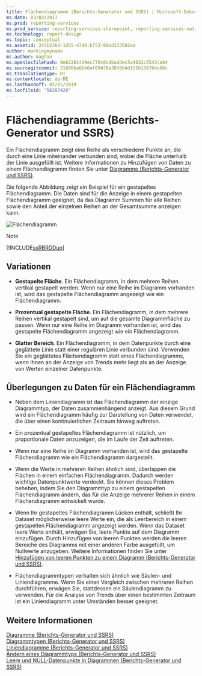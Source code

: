 ```yaml
---
title: Flächendiagramme (Berichts-Generator und SSRS) | Microsoft-Dokumentation
ms.date: 03/03/2017
ms.prod: reporting-services
ms.prod_service: reporting-services-sharepoint, reporting-services-native
ms.technology: report-design
ms.topic: conceptual
ms.assetid: 245b236d-1d55-4744-b752-80bd133502aa
author: markingmyname
ms.author: maghan
ms.openlocfilehash: 9e822814d9ec770c6cdbaddec5a4832c5543ceb4
ms.sourcegitcommit: 31800ba0bb0af09476e38f6b4d155b136764c06c
ms.translationtype: HT
ms.contentlocale: de-DE
ms.lasthandoff: 02/15/2019
ms.locfileid: "56287428"
---
```

# <a name="area-charts-report-builder-and-ssrs"></a>Flächendiagramme (Berichts-Generator und SSRS)
  Ein Flächendiagramm zeigt eine Reihe als verschiedene Punkte an, die durch eine Linie miteinander verbunden sind, wobei die Fläche unterhalb der Linie ausgefüllt ist. Weitere Informationen zu Hinzufügen von Daten zu einem Flächendiagramm finden Sie unter [Diagramme &#40;Berichts-Generator und SSRS&#41;](../../reporting-services/report-design/charts-report-builder-and-ssrs.md).  
  
 Die folgende Abbildung zeigt ein Beispiel für ein gestapeltes Flächendiagramm. Die Daten sind für die Anzeige in einem gestapelten Flächendiagramm geeignet, da das Diagramm Summen für alle Reihen sowie den Anteil der einzelnen Reihen an der Gesamtsumme anzeigen kann.  
  
 ![Flächendiagramm](../../reporting-services/report-design/media/areachart.gif "Flächendiagramm")  
  
> [!NOTE]  
>  [!INCLUDE[ssRBRDDup](../../includes/ssrbrddup-md.md)]  
  
## <a name="variations"></a>Variationen  
  
-   **Gestapelte Fläche**. Ein Flächendiagramm, in dem mehrere Reihen vertikal gestapelt werden. Wenn nur eine Reihe im Diagramm vorhanden ist, wird das gestapelte Flächendiagramm angezeigt wie ein Flächendiagramm.  
  
-   **Prozentual gestapelte Fläche**. Ein Flächendiagramm, in dem mehrere Reihen vertikal gestapelt sind, um auf die gesamte Diagrammfläche zu passen. Wenn nur eine Reihe im Diagramm vorhanden ist, wird das gestapelte Flächendiagramm angezeigt wie ein Flächendiagramm.  
  
-   **Glatter Bereich**. Ein Flächendiagramm, in dem Datenpunkte durch eine geglättete Linie statt einer regulären Linie verbunden sind. Verwenden Sie ein geglättetes Flächendiagramm statt eines Flächendiagramms, wenn Ihnen an der Anzeige von Trends mehr liegt als an der Anzeige von Werten einzelner Datenpunkte.  
  
## <a name="data-considerations-for-area-charts"></a>Überlegungen zu Daten für ein Flächendiagramm  
  
-   Neben dem Liniendiagramm ist das Flächendiagramm der einzige Diagrammtyp, der Daten zusammenhängend anzeigt. Aus diesem Grund wird ein Flächendiagramm häufig zur Darstellung von Daten verwendet, die über einen kontinuierlichen Zeitraum hinweg auftreten.  
  
-   Ein prozentual gestapeltes Flächendiagramm ist nützlich, um proportionale Daten anzuzeigen, die im Laufe der Zeit auftreten.  
  
-   Wenn nur eine Reihe im Diagramm vorhanden ist, wird das gestapelte Flächendiagramm wie ein Flächendiagramm dargestellt.  
  
-   Wenn die Werte in mehreren Reihen ähnlich sind, überlappen die Flächen in einem einfachen Flächendiagramm. Dadurch werden wichtige Datenpunktwerte verdeckt. Sie können dieses Problem beheben, indem Sie den Diagrammtyp zu einem gestapelten Flächendiagramm ändern, das für die Anzeige mehrerer Reihen in einem Flächendiagramm entwickelt wurde.  
  
-   Wenn Ihr gestapeltes Flächendiagramm Lücken enthält, schließt Ihr Dataset möglicherweise leere Werte ein, die als Leerbereich in einem gestapelten Flächendiagramm angezeigt werden. Wenn das Dataset leere Werte enthält, erwägen Sie, leere Punkte auf dem Diagramm einzufügen. Durch Hinzufügen von leeren Punkten werden die leeren Bereiche des Diagramms mit einer anderen Farbe ausgefüllt, um Nullwerte anzugeben. Weitere Informationen finden Sie unter [Hinzufügen von leeren Punkten zu einem Diagramm (Berichts-Generator und SSRS)](../../reporting-services/report-design/add-empty-points-to-a-chart-report-builder-and-ssrs.md).  
  
-   Flächendiagrammtypen verhalten sich ähnlich wie Säulen- und Liniendiagramme. Wenn Sie einen Vergleich zwischen mehreren Reihen durchführen, erwägen Sie, stattdessen ein Säulendiagramm zu verwenden. Für die Analyse von Trends über einen bestimmten Zeitraum ist ein Liniendiagramm unter Umständen besser geeignet.  
  
## <a name="see-also"></a>Weitere Informationen  
 [Diagramme &#40;Berichts-Generator und SSRS&#41;](../../reporting-services/report-design/charts-report-builder-and-ssrs.md)   
 [Diagrammtypen &#40;Berichts-Generator und SSRS&#41;](../../reporting-services/report-design/chart-types-report-builder-and-ssrs.md)   
 [Liniendiagramme (Berichts-Generator und SSRS)](../../reporting-services/report-design/line-charts-report-builder-and-ssrs.md)   
 [Ändern eines Diagrammtyps &#40;Berichts-Generator und SSRS&#41;](../../reporting-services/report-design/change-a-chart-type-report-builder-and-ssrs.md)   
 [Leere und NULL-Datenpunkte in Diagrammen &#40;Berichts-Generator und SSRS&#41;](../../reporting-services/report-design/empty-and-null-data-points-in-charts-report-builder-and-ssrs.md)  
  
  

